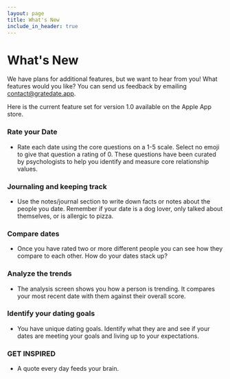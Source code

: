 ```yaml
---
layout: page
title: What's New
include_in_header: true
---
```


# What's New

We have plans for additional features, but we want to hear from you! What features would you like? You can send us feedback by emailing <contact@gratedate.app>.

Here is the current feature set for version 1.0 available on the Apple App store.

### Rate your Date 

-	Rate each date using the core questions on a 1-5 scale. Select no emoji to give that question a rating of 0. These questions have been curated by psychologists to help you identify and measure core relationship values. 

### Journaling and keeping track 

-	Use the notes/journal section to write down facts or notes about the people you date. Remember if your date is a dog lover, only talked about themselves, or is allergic to pizza. 

### Compare dates

-	Once you have rated two or more different people you can see how they compare to each other. How do your dates stack up?

### Analyze the trends 

-	The analysis screen shows you how a person is trending. It compares your most recent date with them against their overall score. 

### Identify your dating goals 

-	You have unique dating goals. Identify what they are and see if your dates are meeting your goals and living up to your expectations. 

### GET INSPIRED 

-	A quote every day feeds your brain. 
